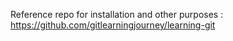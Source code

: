 Reference repo for installation and other purposes : https://github.com/gitlearningjourney/learning-git
